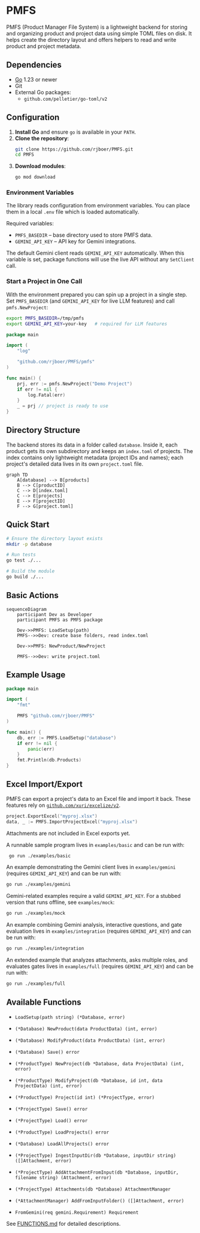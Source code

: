 # PMFS

PMFS (Product Manager File System) is a lightweight backend for storing and organizing product and project data using simple TOML files on disk. It helps create the directory layout and offers helpers to read and write product and project metadata.

## Dependencies

- [Go](https://go.dev/) 1.23 or newer
- Git
- External Go packages:
  - `github.com/pelletier/go-toml/v2`

## Configuration

1. **Install Go** and ensure `go` is available in your `PATH`.
2. **Clone the repository**:
   ```bash
   git clone https://github.com/rjboer/PMFS.git
   cd PMFS
   ```
3. **Download modules**:
    ```bash
    go mod download
    ```

### Environment Variables

The library reads configuration from environment variables. You can place them
in a local `.env` file which is loaded automatically.

Required variables:

- `PMFS_BASEDIR` – base directory used to store PMFS data.
- `GEMINI_API_KEY` – API key for Gemini integrations.

The default Gemini client reads `GEMINI_API_KEY` automatically. When this
variable is set, package functions will use the live API without any
`SetClient` call.

### Start a Project in One Call

With the environment prepared you can spin up a project in a single step. Set
`PMFS_BASEDIR` (and `GEMINI_API_KEY` for live LLM features) and call
`pmfs.NewProject`:

```bash
export PMFS_BASEDIR=/tmp/pmfs
export GEMINI_API_KEY=your-key   # required for LLM features
```

```go
package main

import (
    "log"

    "github.com/rjboer/PMFS/pmfs"
)

func main() {
    prj, err := pmfs.NewProject("Demo Project")
    if err != nil {
        log.Fatal(err)
    }
    _ = prj // project is ready to use
}
```

## Directory Structure

The backend stores its data in a folder called `database`. Inside it, each product gets its own subdirectory and keeps an `index.toml` of projects.
The index contains only lightweight metadata (project IDs and names); each project's detailed data lives in its own `project.toml` file.

```mermaid
graph TD
    A[database] --> B[products]
    B --> C[productID]
    C --> D[index.toml]
    C --> E[projects]
    E --> F[projectID]
    F --> G[project.toml]
```

## Quick Start

```bash
# Ensure the directory layout exists
mkdir -p database

# Run tests
go test ./...

# Build the module
go build ./...
```

## Basic Actions

```mermaid
sequenceDiagram
    participant Dev as Developer
    participant PMFS as PMFS package

    Dev->>PMFS: LoadSetup(path)
    PMFS-->>Dev: create base folders, read index.toml

    Dev->>PMFS: NewProduct/NewProject

    PMFS-->>Dev: write project.toml
```

## Example Usage

```go
package main

import (
    "fmt"

    PMFS "github.com/rjboer/PMFS"
)

func main() {
    db, err := PMFS.LoadSetup("database")
    if err != nil {
        panic(err)
    }
    fmt.Println(db.Products)
}
```

## Excel Import/Export

PMFS can export a project's data to an Excel file and import it back. These features rely on [`github.com/xuri/excelize/v2`](https://github.com/xuri/excelize/v2).

```go
project.ExportExcel("myproj.xlsx")
data, _ := PMFS.ImportProjectExcel("myproj.xlsx")
```

Attachments are not included in Excel exports yet.

A runnable sample program lives in `examples/basic` and can be run with:

```bash
 go run ./examples/basic
```

An example demonstrating the Gemini client lives in `examples/gemini`
(requires `GEMINI_API_KEY`) and can be run with:

```bash
go run ./examples/gemini
```

Gemini-related examples require a valid `GEMINI_API_KEY`. For a stubbed version
that runs offline, see `examples/mock`:

```bash
go run ./examples/mock
```

An example combining Gemini analysis, interactive questions, and gate evaluation lives in `examples/integration` (requires `GEMINI_API_KEY`) and can be run with:

```bash
go run ./examples/integration
```

An extended example that analyzes attachments, asks multiple roles, and evaluates gates lives in `examples/full` (requires `GEMINI_API_KEY`) and can be run with:

```bash
go run ./examples/full
```

## Available Functions

- `LoadSetup(path string) (*Database, error)`

- `(*Database) NewProduct(data ProductData) (int, error)`
- `(*Database) ModifyProduct(data ProductData) (int, error)`
- `(*Database) Save() error`
- `(*ProductType) NewProject(db *Database, data ProjectData) (int, error)`
- `(*ProductType) ModifyProject(db *Database, id int, data ProjectData) (int, error)`
- `(*ProductType) Project(id int) (*ProjectType, error)`
- `(*ProjectType) Save() error`
- `(*ProjectType) Load() error`

- `(*ProductType) LoadProjects() error`
- `(*Database) LoadAllProjects() error`
- `(*ProjectType) IngestInputDir(db *Database, inputDir string) ([]Attachment, error)`
- `(*ProjectType) AddAttachmentFromInput(db *Database, inputDir, filename string) (Attachment, error)`
- `(*ProjectType) Attachments(db *Database) AttachmentManager`
- `(*AttachmentManager) AddFromInputFolder() ([]Attachment, error)`
- `FromGemini(req gemini.Requirement) Requirement`

See [FUNCTIONS.md](FUNCTIONS.md) for detailed descriptions.


